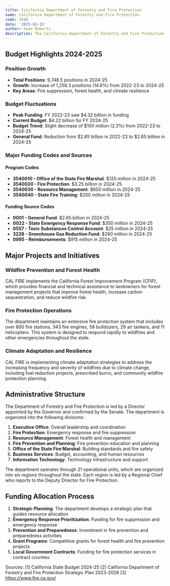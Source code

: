 ```yaml
---
title: California Department of Forestry and Fire Protection
name: California Department of Forestry and Fire Protection
code: 3540
date: '2025-03-15'
author: Sean Roberts
description: The California Department of Forestry and Fire Protection (CAL FIRE) is dedicated to the fire protection and stewardship of over 31 million acres of California's privately-owned wildlands. The Department also provides varied emergency services in 36 of the State's 58 counties via contracts with local governments.
---
```


## Budget Highlights 2024-2025

### Position Growth
- **Total Positions**: 9,748.5 positions in 2024-25
- **Growth**: Increase of 1,256.3 positions (14.8%) from 2022-23 to 2024-25
- **Key Areas**: Fire suppression, forest health, and climate resilience

### Budget Fluctuations
- **Peak Funding**: FY 2022-23 saw $4.32 billion in funding
- **Current Budget**: $4.22 billion for FY 2024-25
- **Budget Trend**: Slight decrease of $100 million (2.3%) from 2022-23 to 2024-25
- **General Fund**: Reduction from $2.85 billion in 2022-23 to $2.65 billion in 2024-25

### Major Funding Codes and Sources

#### Program Codes
- **3540010 - Office of the State Fire Marshal**: $120 million in 2024-25
- **3540020 - Fire Protection**: $3.25 billion in 2024-25
- **3540030 - Resource Management**: $650 million in 2024-25
- **3540040 - State Fire Training**: $200 million in 2024-25

#### Funding Source Codes
- **0001 - General Fund**: $2.65 billion in 2024-25
- **0022 - State Emergency Response Fund**: $350 million in 2024-25
- **0557 - Toxic Substances Control Account**: $25 million in 2024-25
- **3228 - Greenhouse Gas Reduction Fund**: $280 million in 2024-25
- **0995 - Reimbursements**: $915 million in 2024-25

## Major Projects and Initiatives

### Wildfire Prevention and Forest Health

CAL FIRE implements the California Forest Improvement Program (CFIP), which provides financial and technical assistance to landowners for forest management projects that improve forest health, increase carbon sequestration, and reduce wildfire risk.

### Fire Protection Operations

The department maintains an extensive fire protection system that includes over 800 fire stations, 343 fire engines, 58 bulldozers, 29 air tankers, and 11 helicopters. This system is designed to respond rapidly to wildfires and other emergencies throughout the state.

### Climate Adaptation and Resilience

CAL FIRE is implementing climate adaptation strategies to address the increasing frequency and severity of wildfires due to climate change, including fuel reduction projects, prescribed burns, and community wildfire protection planning.

## Administrative Structure

The Department of Forestry and Fire Protection is led by a Director appointed by the Governor and confirmed by the Senate. The department is organized into the following divisions:

1. **Executive Office**: Overall leadership and coordination
2. **Fire Protection**: Emergency response and fire suppression
3. **Resource Management**: Forest health and management
4. **Fire Prevention and Planning**: Fire prevention education and planning
5. **Office of the State Fire Marshal**: Building standards and fire safety
6. **Business Services**: Budget, accounting, and human resources
7. **Information Technology**: Technology infrastructure and support

The department operates through 21 operational units, which are organized into six regions throughout the state. Each region is led by a Regional Chief who reports to the Deputy Director for Fire Protection.

## Funding Allocation Process

1. **Strategic Planning**: The department develops a strategic plan that guides resource allocation
2. **Emergency Response Prioritization**: Funding for fire suppression and emergency response
3. **Prevention and Preparedness**: Investment in fire prevention and preparedness activities
4. **Grant Programs**: Competitive grants for forest health and fire prevention projects
5. **Local Government Contracts**: Funding for fire protection services in contract counties

Sources:
[1] California State Budget 2024-25
[2] California Department of Forestry and Fire Protection Strategic Plan 2023-2028
[3] https://www.fire.ca.gov/ 